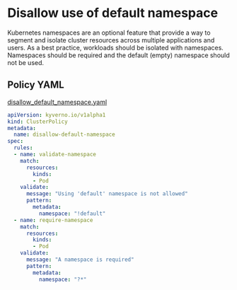 # Disallow use of default namespace

Kubernetes namespaces are an optional feature that provide a way to segment and isolate cluster resources across multiple applications and users. As a best practice, workloads should be isolated with namespaces. Namespaces should be required and the default (empty) namespace should not be used.

## Policy YAML 

[disallow_default_namespace.yaml](best_practices/disallow_default_namespace.yaml) 

````yaml
apiVersion: kyverno.io/v1alpha1
kind: ClusterPolicy
metadata:
  name: disallow-default-namespace
spec:
  rules:
  - name: validate-namespace
    match:
      resources:
        kinds:
        - Pod
    validate:
      message: "Using 'default' namespace is not allowed"
      pattern:
        metadata:
          namespace: "!default"
  - name: require-namespace
    match:
      resources:
        kinds:
        - Pod
    validate:
      message: "A namespace is required"
      pattern:
        metadata:
          namespace: "?*"
````
